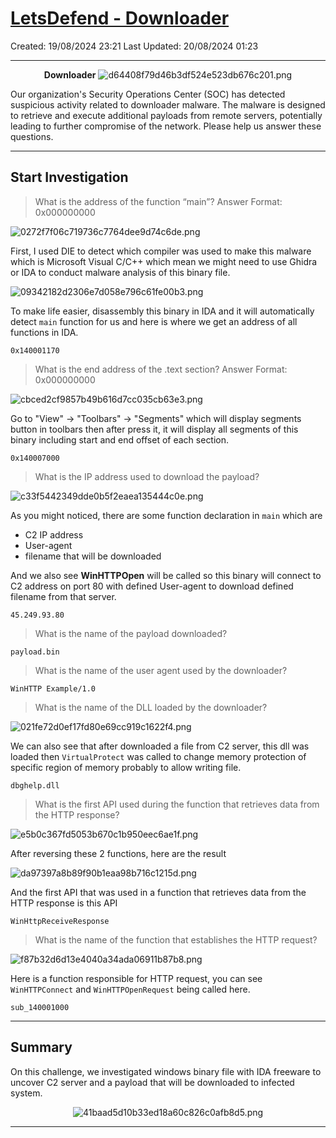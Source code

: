 # [LetsDefend - Downloader](https://app.letsdefend.io/challenge/downloader)
Created: 19/08/2024 23:21
Last Updated: 20/08/2024 01:23
* * *
<div align=center>

**Downloader**
![d64408f79d46b3df524e523db676c201.png](../../_resources/d64408f79d46b3df524e523db676c201.png)
</div>

Our organization's Security Operations Center (SOC) has detected suspicious activity related to downloader malware. The malware is designed to retrieve and execute additional payloads from remote servers, potentially leading to further compromise of the network. Please help us answer these questions.

* * *
## Start Investigation
>What is the address of the function “main”?
Answer Format: 0x000000000

![0272f7f06c719736c7764dee9d74c6de.png](../../_resources/0272f7f06c719736c7764dee9d74c6de.png)

First, I used DIE to detect which compiler was used to make this malware which is Microsoft Visual C/C++ which mean we might need to use Ghidra or IDA to conduct malware analysis of this binary file.

![09342182d2306e7d058e796c61fe00b3.png](../../_resources/09342182d2306e7d058e796c61fe00b3.png)

To make life easier, disassembly this binary in IDA and it will automatically detect `main` function for us and here is where we get an address of all functions in IDA.

```
0x140001170
```

>What is the end address of the .text section?
Answer Format: 0x000000000

![cbced2cf9857b49b616d7cc035cb63e3.png](../../_resources/cbced2cf9857b49b616d7cc035cb63e3.png)

Go to "View" -> "Toolbars" -> "Segments" which will display segments button in toolbars then after press it, it will display all segments of this binary including start and end offset of each section.

```
0x140007000
```

>What is the IP address used to download the payload?

![c33f5442349dde0b5f2eaea135444c0e.png](../../_resources/c33f5442349dde0b5f2eaea135444c0e.png)

As you might noticed, there are some function declaration in `main` which are
- C2 IP address 
- User-agent
- filename that will be downloaded

And we also see **WinHTTPOpen** will be called so this binary will connect to C2 address on port 80 with defined User-agent to download defined filename from that server.

```
45.249.93.80
```

>What is the name of the payload downloaded?
```
payload.bin
```

>What is the name of the user agent used by the downloader?
```
WinHTTP Example/1.0
```

>What is the name of the DLL loaded by the downloader?

![021fe72d0ef17fd80e69cc919c1622f4.png](../../_resources/021fe72d0ef17fd80e69cc919c1622f4.png)

We can also see that after downloaded a file from C2 server, this dll was loaded then `VirtualProtect` was called to change memory protection of specific region of memory probably to allow writing file.

```
dbghelp.dll
```

>What is the first API used during the function that retrieves data from the HTTP response?

![e5b0c367fd5053b670c1b950eec6ae1f.png](../../_resources/e5b0c367fd5053b670c1b950eec6ae1f.png)

After reversing these 2 functions, here are the result

![da97397a8b89f90b1eaa98b716c1215d.png](../../_resources/da97397a8b89f90b1eaa98b716c1215d.png)

And the first API that was used in a function that retrieves data from the HTTP response is this API

```
WinHttpReceiveResponse
```

>What is the name of the function that establishes the HTTP request?

![f87b32d6d13e4040a34ada06911b87b8.png](../../_resources/f87b32d6d13e4040a34ada06911b87b8.png)

Here is a function responsible for HTTP request, you can see `WinHTTPConnect` and `WinHTTPOpenRequest` being called here.

```
sub_140001000
```

* * *
## Summary
On this challenge, we investigated windows binary file with IDA freeware to uncover C2 server and a payload that will be downloaded to infected system.

<div align=center>

![41baad5d10b33ed18a60c826c0afb8d5.png](../../_resources/41baad5d10b33ed18a60c826c0afb8d5.png)
</div>

* * *
